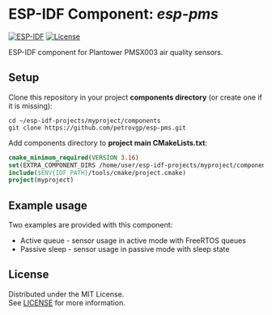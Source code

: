 # ESP-IDF Component: *esp-pms*

[![ESP-IDF](https://img.shields.io/badge/ESP--IDF-%E2%9A%99-blue)](https://github.com/espressif/esp-idf) [![License](https://img.shields.io/github/license/petrovgp/esp-pms
)](LICENSE)

ESP-IDF component for Plantower PMSX003 air quality sensors.

## Setup

Clone this repository in your project **components directory** (or create one if it is missing):

```Shell
cd ~/esp-idf-projects/myproject/components
git clone https://github.com/petrovgp/esp-pms.git
```

Add components directory to **project main CMakeLists.txt**:

```CMake
cmake_minimum_required(VERSION 3.16)
set(EXTRA_COMPONENT_DIRS /home/user/esp-idf-projects/myproject/components)
include($ENV{IDF_PATH}/tools/cmake/project.cmake)
project(myproject)
```

## Example usage

Two examples are provided with this component:
- Active queue - sensor usage in active mode with FreeRTOS queues
- Passive sleep - sensor usage in passive mode with sleep state

## License

Distributed under the MIT License.  
See [LICENSE](LICENSE) for more information.

